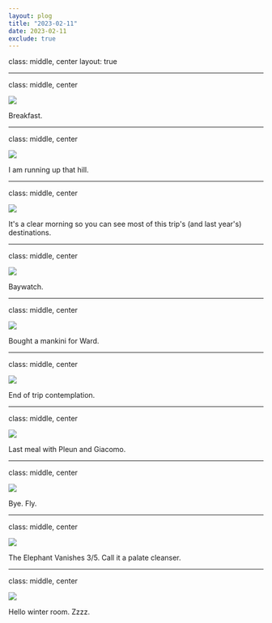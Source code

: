 ```yaml
---
layout: plog
title: "2023-02-11"
date: 2023-02-11
exclude: true
---
```


class: middle, center
layout: true

---

class: middle, center

<img class="plog-picture" src="{{ site.baseurl }}/img/plog/2023-02-11/01.jpg" />

Breakfast.

---

class: middle, center

<img class="plog-picture" src="{{ site.baseurl }}/img/plog/2023-02-11/02.jpg" />

I am running up that hill.

---

class: middle, center

<img class="plog-picture" src="{{ site.baseurl }}/img/plog/2023-02-11/03.gif" />

It's a clear morning so you can see most of this trip's (and last year's) destinations.

---

class: middle, center

<img class="plog-picture" src="{{ site.baseurl }}/img/plog/2023-02-11/04.gif" />

Baywatch.

---

class: middle, center

<img class="plog-picture" src="{{ site.baseurl }}/img/plog/2023-02-11/05.jpg" />

Bought a mankini for Ward.

---

class: middle, center

<img class="plog-picture" src="{{ site.baseurl }}/img/plog/2023-02-11/06.jpg" />

End of trip contemplation.

---

class: middle, center

<img class="plog-picture" src="{{ site.baseurl }}/img/plog/2023-02-11/07.jpg" />

Last meal with Pleun and Giacomo.

---

class: middle, center

<img class="plog-picture" src="{{ site.baseurl }}/img/plog/2023-02-11/08.jpg" />

Bye. Fly.

---

class: middle, center

<img class="plog-picture" src="{{ site.baseurl }}/img/plog/2023-02-11/09.jpg" />

The Elephant Vanishes 3/5. Call it a palate cleanser.

---

class: middle, center

<img class="plog-picture" src="{{ site.baseurl }}/img/plog/2023-02-11/10.jpg" />

Hello winter room. Zzzz.

